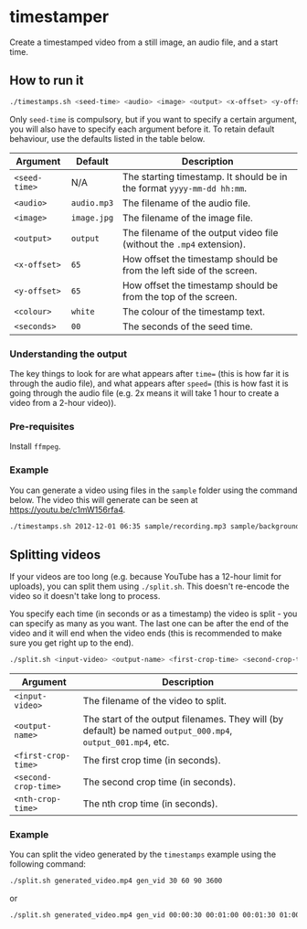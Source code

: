 # timestamper
Create a timestamped video from a still image, an audio file, and a start time.

## How to run it

```bash
./timestamps.sh <seed-time> <audio> <image> <output> <x-offset> <y-offset> <colour> <seconds>
```

Only `seed-time` is compulsory, but if you want to specify a certain argument, you will also have to specify each argument before it.
To retain default behaviour, use the defaults listed in the table below.

Argument           | Default     | Description 
-------------------|-------------|-------------
`<seed-time>`      | N/A         | The starting timestamp. It should be in the format `yyyy-mm-dd hh:mm`.
`<audio>`          | `audio.mp3` | The filename of the audio file.
`<image>`          |`image.jpg`  | The filename of the image file.
`<output>`         |`output`     | The filename of the output video file (without the `.mp4` extension).
`<x-offset>`       |`65`         | How offset the timestamp should be from the left side of the screen.
`<y-offset>`       |`65`         | How offset the timestamp should be from the top of the screen.
`<colour>`         |`white`      | The colour of the timestamp text.
`<seconds>`        |`00`         | The seconds of the seed time.

### Understanding the output

The key things to look for are what appears after `time=` (this is how far it is through the audio file), and what appears after `speed=` (this is how fast it is going through the audio file (e.g. 2x means it will take 1 hour to create a video from a 2-hour video)).

### Pre-requisites

Install `ffmpeg`.


### Example

You can generate a video using files in the `sample` folder using the command below. The video this will generate can be seen at https://youtu.be/c1mW156rfa4.

```bash
./timestamps.sh 2012-12-01 06:35 sample/recording.mp3 sample/background.jpg generated_video 200 100 black 30
```

## Splitting videos

If your videos are too long (e.g. because YouTube has a 12-hour limit for uploads), you can split them using `./split.sh`. This doesn't re-encode the video so it doesn't take long to process.

You specify each time (in seconds or as a timestamp) the video is split - you can specify as many as you want. The last one can be after the end of the video and it will end when the video ends (this is recommended to make sure you get right up to the end).

```bash
./split.sh <input-video> <output-name> <first-crop-time> <second-crop-time> ... <nth-crop-time>
```

Argument            | Description 
--------------------|-------------
`<input-video>`     | The filename of the video to split.
`<output-name>`     | The start of the output filenames. They will (by default) be named `output_000.mp4`, `output_001.mp4`, etc.
`<first-crop-time>` | The first crop time (in seconds).
`<second-crop-time>`| The second crop time (in seconds).
`<nth-crop-time>`   | The nth crop time (in seconds).

### Example

You can split the video generated by the `timestamps` example using the following command:

```bash
./split.sh generated_video.mp4 gen_vid 30 60 90 3600
```

or 

```bash
./split.sh generated_video.mp4 gen_vid 00:00:30 00:01:00 00:01:30 01:00:00
```
